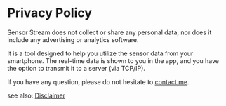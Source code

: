# Privacy Policy

Sensor Stream does not collect or share any personal data, nor does it include any advertising or analytics software. 

It is a tool designed to help you utilize the sensor data from your smartphone. The real-time data is shown to you in the app, and you have the option to transmit it to a server (via TCP/IP).

If you have any question, please do not hesitate to [contact me](mschlake@gmx.net). <br/>

see also: [Disclaimer]()
